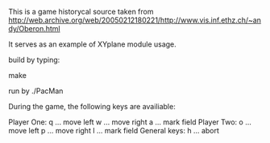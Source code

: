 This is a game historycal source taken from http://web.archive.org/web/20050212180221/http://www.vis.inf.ethz.ch/~andy/Oberon.html

It serves as an example of XYplane module usage.

build by typing:

make

run by
./PacMan

   During the game, the following keys are availiable:

 Player One:
         q ... move left
         w ... move right
         a ... mark field
 Player Two:
         o ... move left
         p ... move right
         l ... mark field
 General keys:
         h ... abort

